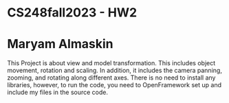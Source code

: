 # CS248fall2023 - HW2
# Maryam Almaskin

This Project is about view and model transformation. This includes object movement, rotation and scaling. In addition, it includes the camera panning, zooming, and rotating along different axes.
There is no need to install any libraries, however, to run the code, you need to OpenFramework set up and include my files in the source code.

